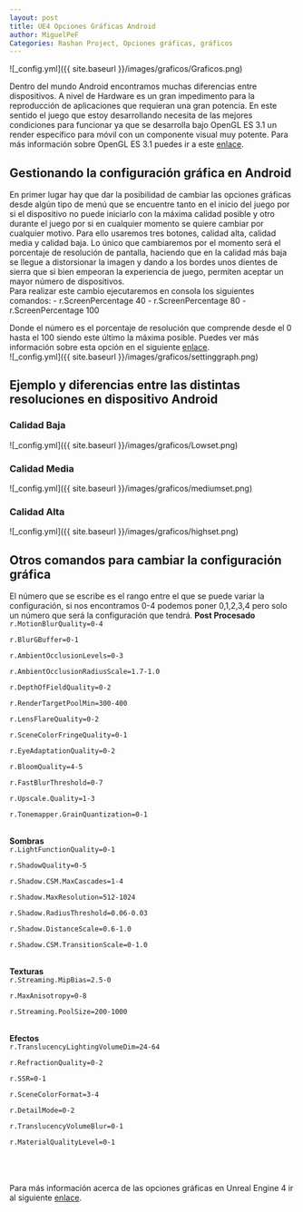 ```yaml
---
layout: post
title: UE4 Opciones Gráficas Android
author: MiguelPeF
Categories: Rashan Project, Opciones gráficas, gráficos
---
```


![_config.yml]({{ site.baseurl }}/images/graficos/Graficos.png)

Dentro del mundo Android encontramos muchas diferencias entre dispositivos. A nivel de Hardware es un gran impedimento para la reproducción de aplicaciones que requieran una gran potencia. 
En este sentido el juego que estoy desarrollando necesita de las mejores condiciones para funcionar ya que se desarrolla bajo OpenGL ES 3.1 un render específico para móvil con un componente visual muy potente. Para más información sobre OpenGL ES 3.1 puedes ir a este <a href="https://docs.unrealengine.com/en-US/Platforms/Mobile/Android/OpenGLES31MobileRenderer/index.html">enlace</a>.

<h2>Gestionando la configuración gráfica en Android</h2>
En primer lugar hay que dar la posibilidad de cambiar las opciones gráficas desde algún tipo de menú que se encuentre tanto en el inicio del juego por si el dispositivo no puede iniciarlo con la máxima calidad posible y otro durante el juego por si en cualquier momento se quiere cambiar por cualquier motivo.
Para ello usaremos tres botones, calidad alta, calidad media y calidad baja. Lo único que cambiaremos por el momento será el porcentaje de resolución de pantalla, haciendo que en la calidad más baja se llegue a distorsionar la imagen y dando a los bordes unos dientes de sierra que si bien empeoran la experiencia de juego, permiten aceptar un mayor número de dispositivos.
<br/>
Para realizar este cambio ejecutaremos en consola los siguientes comandos:
- r.ScreenPercentage 40
- r.ScreenPercentage 80
- r.ScreenPercentage 100

Donde el número es el porcentaje de resolución que comprende desde el 0 hasta el 100 siendo este último la máxima posible. Puedes ver más información sobre esta opción en el siguiente <a href="https://docs.unrealengine.com/en-US/Resources/ContentExamples/PostProcessing/1_13/index.html">enlace</a>.
<br/>
![_config.yml]({{ site.baseurl }}/images/graficos/settinggraph.png)
<br/>
<h2>Ejemplo y diferencias entre las distintas resoluciones en dispositivo Android</h2>
<h3>Calidad Baja</h3>
![_config.yml]({{ site.baseurl }}/images/graficos/Lowset.png)
<br/>
<h3>Calidad Media</h3>
![_config.yml]({{ site.baseurl }}/images/graficos/mediumset.png)
<br/>
<h3>Calidad Alta</h3>
![_config.yml]({{ site.baseurl }}/images/graficos/highset.png)
<br/>
<h2>Otros comandos para cambiar la configuración gráfica</h2>
El número que se escribe es el rango entre el que se puede variar la configuración, si nos encontramos 0-4 podemos poner 0,1,2,3,4 pero solo un número que será la configuración que tendrá.
<b>Post Procesado</b>
<code>
r.MotionBlurQuality=0-4<br/>
r.BlurGBuffer=0-1<br/>
r.AmbientOcclusionLevels=0-3<br/>
r.AmbientOcclusionRadiusScale=1.7-1.0<br/>
r.DepthOfFieldQuality=0-2<br/>
r.RenderTargetPoolMin=300-400<br/>
r.LensFlareQuality=0-2<br/>
r.SceneColorFringeQuality=0-1<br/>
r.EyeAdaptationQuality=0-2<br/>
r.BloomQuality=4-5<br/>
r.FastBlurThreshold=0-7<br/>
r.Upscale.Quality=1-3<br/>
r.Tonemapper.GrainQuantization=0-1<br/>
</code>
<br/>
<b>Sombras</b>
<code>
r.LightFunctionQuality=0-1<br/>
r.ShadowQuality=0-5<br/>
r.Shadow.CSM.MaxCascades=1-4<br/>
r.Shadow.MaxResolution=512-1024<br/>
r.Shadow.RadiusThreshold=0.06-0.03<br/>
r.Shadow.DistanceScale=0.6-1.0<br/>
r.Shadow.CSM.TransitionScale=0-1.0<br/>
</code>
<br/>
<b>Texturas</b>
<code>
r.Streaming.MipBias=2.5-0<br/>
r.MaxAnisotropy=0-8<br/>
r.Streaming.PoolSize=200-1000<br/>
</code>
<br/>
<b>Efectos</b>
<code>
r.TranslucencyLightingVolumeDim=24-64<br/>
r.RefractionQuality=0-2<br/>
r.SSR=0-1<br/>
r.SceneColorFormat=3-4<br/>
r.DetailMode=0-2<br/>
r.TranslucencyVolumeBlur=0-1<br/>
r.MaterialQualityLevel=0-1<br/>
</code>
<br/>
<br/>
<br/>
Para más información acerca de las opciones gráficas en Unreal Engine 4 ir al siguiente <a href="https://docs.unrealengine.com/en-US/Engine/Performance/Scalability/ScalabilityReference/index.html">enlace</a>.
